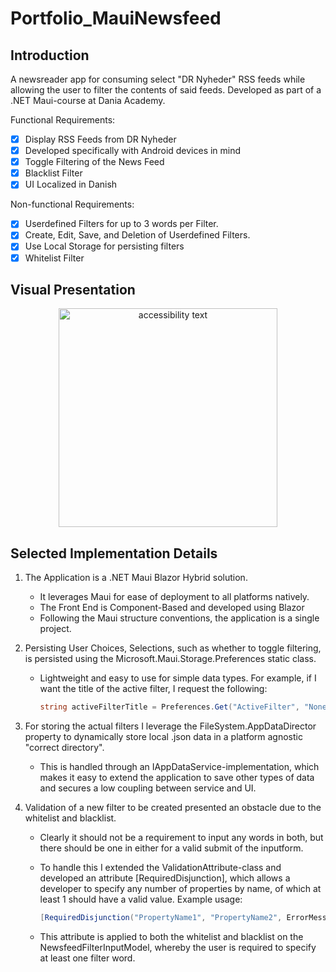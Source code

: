 # Portfolio_MauiNewsfeed

## Introduction

A newsreader app for consuming select "DR Nyheder" RSS feeds while allowing the user to filter the contents of said feeds. Developed as part of a .NET Maui-course at  Dania Academy.

Functional Requirements:
- [x] Display RSS Feeds from DR Nyheder
- [x] Developed specifically with Android devices in mind
- [x] Toggle Filtering of the News Feed
- [x] Blacklist Filter
- [x] UI Localized in Danish 

Non-functional Requirements:
- [x] Userdefined Filters for up to 3 words per Filter.
- [x] Create, Edit, Save, and Deletion of Userdefined Filters. 
- [x] Use Local Storage for persisting filters
- [x] Whitelist Filter

## Visual Presentation

<p align="center">  
  <img src="(https://www.dropbox.com/s/w3xxiisrjv90r77/Newsfeed_Index.png?dl=0)" width="350" alt="accessibility text">
</p>

## Selected Implementation Details

1. The Application is a .NET Maui Blazor Hybrid solution. 
   - It leverages Maui for ease of deployment to all platforms natively.
   - The Front End is Component-Based and developed using Blazor
   - Following the Maui structure conventions, the application is a single project.

2. Persisting User Choices, Selections, such as whether to toggle filtering, is persisted using the Microsoft.Maui.Storage.Preferences static class.
   - Lightweight and easy to use for simple data types. For example, if I want the title of the active filter, I request the following:
   
      ```cs
      string activeFilterTitle = Preferences.Get("ActiveFilter", "None");
      ```
      
3. For storing the actual filters I leverage the FileSystem.AppDataDirector property to dynamically store local .json data in a platform agnostic "correct directory".
   - This is handled through an IAppDataService<T>-implementation, which makes it easy to extend the application to save other types of data and secures a low coupling between service and UI.

4. Validation of a new filter to be created presented an obstacle due to the whitelist and blacklist. 
   - Clearly it should not be a requirement to input any words in both, but there should be one in either for a valid submit of the inputform.
   - To handle this I extended the ValidationAttribute-class and developed an attribute [RequiredDisjunction], which allows a developer to specify any number of properties by name, of which at least 1 should have a valid value. Example usage:
   
      ```cs
      [RequiredDisjunction("PropertyName1", "PropertyName2", ErrorMessage = "At least one of these should be filled out."]
      ```
   
   - This attribute is applied to both the whitelist and blacklist on the NewsfeedFilterInputModel, whereby the user is required to specify at least one filter word.
